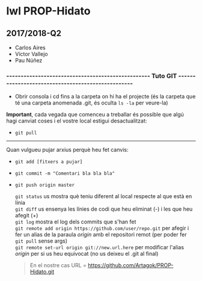 # lwl PROP-Hidato
## 2017/2018-Q2
* Carlos Aires
* Víctor Vallejo
* Pau Núñez

### **-------------------------------------------------- Tuto GIT --------------------------------------------------**

* Obrir consola i cd fins a la carpeta on hi ha el projecte (és la carpeta que té una carpeta anomenada .git, és oculta `ls -la` per veure-la)

**Important**, cada vegada que comenceu a treballar és possible que algú hagi canviat coses i el vostre local estigui desactualitzat:
* `git pull`
___
Quan vulgueu pujar arxius perquè heu fet canvis:
* `git add [fitxers a pujar]`
* `git commit -m "Comentari bla bla bla"`
* `git push origin master`

     `git status` us mostra què teniu diferent al local respecte al que està en línia  
     `git diff` us ensenya les línies de codi que heu eliminat (-) i les que heu afegit (+)  
     `git log` mostra el log dels commits que s'han fet  
     `git remote add origin https://github.com/user/repo.git` per afegir i fer un alias de la paraula *origin* amb el repositori remot (per poder fer `git pull` sense args)  
     `git remote set-url origin git://new.url.here` per modificar l'alias *origin* per si us heu equivocat (no us deixeu el .git al final)
    > En el nostre cas URL = https://github.com/Artagok/PROP-Hidato.git